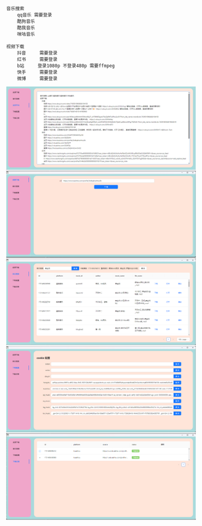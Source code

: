 ```

音乐搜索 
    qq音乐 需要登录  
    酷狗音乐 
    酷我音乐 
    咪咕音乐 
    
视频下载     
    抖音     需要登录 
    红书     需要登录 
    b站     登录1080p 不登录480p 需要ffmpeg
    快手     需要登录 
    微博     需要登录 
```

![](./0.png)
![](./1.png)
![](./2.png)
![](./3.png)
![](./4.png)